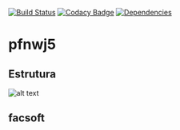 [![Build Status](https://travis-ci.org/gmfc/pfnwj5.svg?branch=master)](https://travis-ci.org/gmfc/pfnwj5)
[![Codacy Badge](https://api.codacy.com/project/badge/Grade/2ca31189b4db4851afb4b411783272d3)](https://www.codacy.com/app/gabriel-mfcorreia/pfnwj5?utm_source=github.com&amp;utm_medium=referral&amp;utm_content=gmfc/pfnwj5&amp;utm_campaign=Badge_Grade)
[![Dependencies](https://david-dm.org/gmfc/pfnwj5.svg)](https://david-dm.org)

# pfnwj5

## Estrutura

![alt text](./UML/GUI.svg "Estrutura do Programa")

## facsoft
